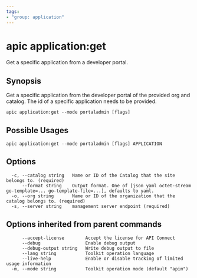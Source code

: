 ```yaml
---
tags:
- "group: application"
---
```

# apic application:get

Get a specific application from a developer portal.

## Synopsis

Get a specific application from the developer portal of the provided org and catalog. The id of a specific application needs to be provided.

```
apic application:get --mode portaladmin [flags]
```

## Possible Usages

```
apic application:get --mode portaladmin [flags] APPLICATION
```

## Options

```
  -c, --catalog string   Name or ID of the Catalog that the site belongs to. (required)
      --format string    Output format. One of [json yaml octet-stream go-template=... go-template-file=...], defaults to yaml.
  -o, --org string       Name or ID of the organization that the catalog belongs to. (required)
  -s, --server string    management server endpoint (required)
```

## Options inherited from parent commands

```
      --accept-license        Accept the license for API Connect
      --debug                 Enable debug output
      --debug-output string   Write debug output to file
      --lang string           Toolkit operation language
      --live-help             Enable or disable tracking of limited usage information
  -m, --mode string           Toolkit operation mode (default "apim")
```
